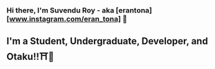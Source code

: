 ### Hi there, I'm Suvendu Roy - aka [erantona][www.instagram.com/eran_tona] 👋

## I'm a Student, Undergraduate, Developer, and Otaku!!⛩🎌


